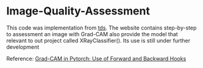 # Image-Quality-Assessment

This code was implementation from [tds](towardatascience.com). The website contains step-by-step to assessment an image with Grad-CAM also provide the model that relevant to out project called XRayClassifier(). Its use is still under further development

Reference: [Grad-CAM in Pytorch: Use of Forward and Backward Hooks](https://towardsdatascience.com/grad-cam-in-pytorch-use-of-forward-and-backward-hooks-7eba5e38d569)
